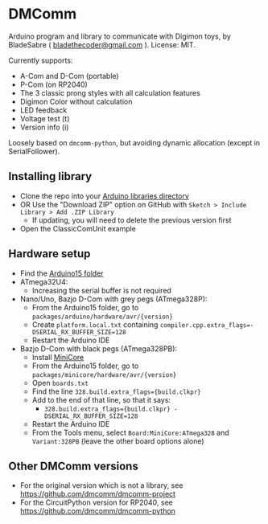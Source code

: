 # DMComm

Arduino program and library to communicate with Digimon toys, by BladeSabre ( bladethecoder@gmail.com ). License: MIT.

Currently supports:
* A-Com and D-Com (portable)
* P-Com (on RP2040)
* The 3 classic prong styles with all calculation features
* Digimon Color without calculation
* LED feedback
* Voltage test (t)
* Version info (i)

Loosely based on `dmcomm-python`, but avoiding dynamic allocation (except in SerialFollower).

## Installing library
* Clone the repo into your [Arduino libraries directory](https://docs.arduino.cc/software/ide-v1/tutorials/installing-libraries#manual-installation)
* OR Use the "Download ZIP" option on GitHub with `Sketch > Include Library > Add .ZIP Library`
  * If updating, you will need to delete the previous version first
* Open the ClassicComUnit example

## Hardware setup
* Find the [Arduino15 folder](https://support.arduino.cc/hc/en-us/articles/360018448279-Open-the-Arduino15-folder)
* ATmega32U4:
  * Increasing the serial buffer is not required
* Nano/Uno, Bazjo D-Com with grey pegs (ATmega328P):
  * From the Arduino15 folder, go to `packages/arduino/hardware/avr/{version}`
  * Create `platform.local.txt` containing `compiler.cpp.extra_flags=-DSERIAL_RX_BUFFER_SIZE=128`
  * Restart the Arduino IDE
* Bazjo D-Com with black pegs (ATmega328PB):
  * Install [MiniCore](https://github.com/MCUdude/MiniCore#how-to-install)
  * From the Arduino15 folder, go to `packages/minicore/hardware/avr/{version}`
  * Open `boards.txt`
  * Find the line `328.build.extra_flags={build.clkpr}`
  * Add to the end of that line, so that it says:
     * `328.build.extra_flags={build.clkpr} -DSERIAL_RX_BUFFER_SIZE=128`
  * Restart the Arduino IDE
  * From the Tools menu, select `Board:MiniCore:ATmega328` and `Variant:328PB` (leave the other board options alone)

## Other DMComm versions
* For the original version which is not a library, see https://github.com/dmcomm/dmcomm-project
* For the CircuitPython version for RP2040, see https://github.com/dmcomm/dmcomm-python
